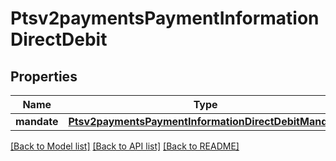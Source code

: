 # Ptsv2paymentsPaymentInformationDirectDebit

## Properties
Name | Type | Description | Notes
------------ | ------------- | ------------- | -------------
**mandate** | [**Ptsv2paymentsPaymentInformationDirectDebitMandate**](Ptsv2paymentsPaymentInformationDirectDebitMandate.md) |  | [optional] 

[[Back to Model list]](../README.md#documentation-for-models) [[Back to API list]](../README.md#documentation-for-api-endpoints) [[Back to README]](../README.md)



